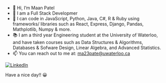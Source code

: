 - 👋 Hi, I’m Maan Patel
- 👀 I am a Full Stack Developmer
- 🌱 I can code in JavaScript, Python, Java, C#, R & Ruby using frameworks/ libraries such as React, Express, Django, Pandas, Mathplotlib, Numpy & more. 
- :books: I am a third year Engineering student at the University of Waterloo, and have taken courses such as Data Structures & Algorithms, Databases & Sofware Design, Linear Algebra, and Advanced Statistics.
- 📫 You can reach out to me at: ma23pate@uwaterloo.ca

<a href="https://www.linkedin.com/in/maanp/" target="_blank"><img alt="LinkedIn" src="https://img.shields.io/badge/LinkedIn-@maanp-blue?style=flat&logo=linkedin"></a>

Have a nice day!! :grinning:
<!---
maan-patel/maan-patel is a ✨ special ✨ repository because its `README.md` (this file) appears on your GitHub profile.
You can click the Preview link to take a look at your changes.
--->
